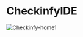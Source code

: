 # CheckinfyIDE 


![Checkinfy-home1](https://user-images.githubusercontent.com/61022242/87336118-01bdc380-c55f-11ea-9e24-f61a001c0064.png)
